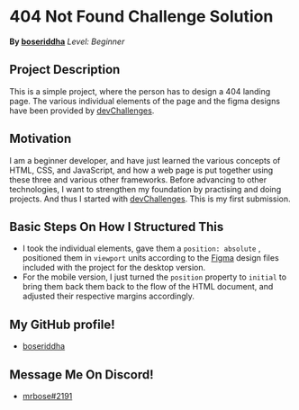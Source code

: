 

# 404 Not Found Challenge Solution
**By [boseriddha](https://devchallenges.io/portfolio/boseriddha)**
*Level: Beginner*

## Project Description 
This is a simple project, where the person has to design a 404 landing page. The various individual elements of the page and the figma designs have been provided by [devChallenges](https://devchallenges.io/). 

## Motivation
I am a beginner developer, and have just learned the various concepts of HTML, CSS, and JavaScript, and how a web page is put together using these three and various other frameworks. Before advancing to other technologies, I want to strengthen my foundation by practising and doing projects. And thus I started with [devChallenges](https://devchallenges.io/). This is my first submission.

## Basic Steps On How I Structured This
- I took the individual elements, gave them a `position: absolute` , positioned them in `viewport` units according to the [Figma](https://www.figma.com/file/QeKWLNhB13zDjJzqR22TKE/404-page-challenge?node-id=0%3A1) design files included with the project for the desktop version.
- For the mobile version, I just turned the `position` property to `initial` to bring them back them back to the flow of the HTML document, and adjusted their respective margins accordingly.

## My GitHub profile!
- [boseriddha](https://github.com/boseriddha)

## Message Me  On Discord!
- [mrbose#2191](https://discord.com/) 